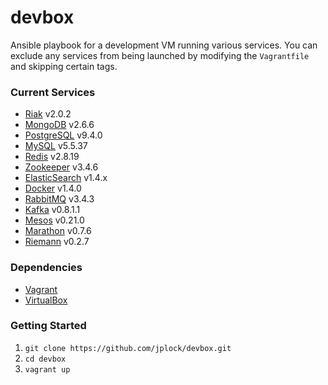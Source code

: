 devbox
======

Ansible playbook for a development VM running various services. You can exclude any services from being launched by modifying the `Vagrantfile` and skipping certain tags.

### Current Services

* [Riak](http://www.basho.com/riak) v2.0.2
* [MongoDB](http://www.mongodb.org) v2.6.6
* [PostgreSQL](http://www.postgresql.org) v9.4.0
* [MySQL](http://www.mysql.org) v5.5.37
* [Redis](http://www.redis.io) v2.8.19
* [Zookeeper](http://zookeeper.apache.org) v3.4.6
* [ElasticSearch](http://www.elasticsearch.org) v1.4.x
* [Docker](http://www.docker.com) v1.4.0
* [RabbitMQ](http://www.rabbitmq.com) v3.4.3
* [Kafka](http://kafka.apache.org) v0.8.1.1
* [Mesos](http://mesos.apache.org) v0.21.0
* [Marathon](https://mesosphere.github.io/marathon/) v0.7.6
* [Riemann](http://riemann.io) v0.2.7

### Dependencies

* [Vagrant](http://www.vagrantup.com)
* [VirtualBox](https://www.virtualbox.org)

### Getting Started

1. `git clone https://github.com/jplock/devbox.git`
2. `cd devbox`
3. `vagrant up`

